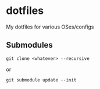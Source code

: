 # dotfiles
My dotfiles for various OSes/configs

## Submodules

    git clone <whatever> --recursive

or

    git submodule update --init
